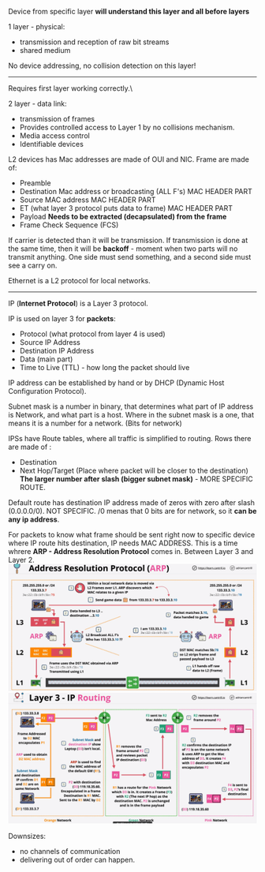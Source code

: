 Device from specific layer **will understand this layer and all before layers**

1 layer - physical: 
- transmission and reception of raw bit streams
- shared medium

No device addressing, no collision detection on this layer!


-------------
Requires first layer working correctly.\

2 layer - data link:
- transmission of frames 
- Provides controlled access to Layer 1 by no collisions mechanism.
- Media access control
- Identifiable devices


L2 devices has Mac addresses are made of OUI and NIC.
Frame are made of:
- Preamble
- Destination Mac address or broadcasting (ALL F's) MAC HEADER PART
- Source MAC address MAC HEADER PART
- ET (what layer 3 protocol puts data to frame) MAC HEADER PART
- Payload **Needs to be extracted (decapsulated) from the frame**
- Frame Check Sequence (FCS)

If carrier is detected than it will be transmission. If transmission is done at the same time, then it will be **backoff** - moment when two parts will no transmit anything. One side must send something, and a second side must see a carry on.

Ethernet is a L2 protocol for local networks.

----------

IP (**Internet Protocol**) is a Layer 3 protocol.

IP is used on layer 3 for **packets**:
- Protocol (what protocol from layer 4 is used)
- Source IP Address
- Destination IP Address
- Data (main part)
- Time to Live (TTL) - how long the packet should live

IP address can be established by hand or by DHCP (Dynamic Host Configuration Protocol).

Subnet mask is a number in binary, that determines what part of IP address is Network, and what part is a host.
Where in the subnet mask is a one, that means it is a number for a network. (Bits for network)

IPSs have Route tables, where all traffic is simplified to routing. 
Rows there are made of :
- Destination
- Next Hop/Target (Place where packet will be closer to the destination)
**The larger number after slash (bigger subnet mask)** - MORE SPECIFIC ROUTE.

Default route has destination IP address made of zeros with zero after slash (0.0.0.0/0). NOT SPECIFIC. /0 menas that 0 bits are for network, so it **can be any ip address**.

For packets to know what frame should be sent right now to specific device where IP route hits destination, IP needs MAC ADDRESS. This is a time whrere **ARP - Address Resolution Protocol** comes in. Between Layer 3 and Layer 2.
![Alt text](image.png)
![Alt text](image-1.png)

Downsizes:
- no channels of communication
- delivering out of order can happen.